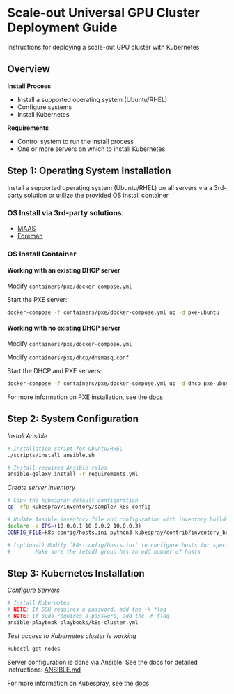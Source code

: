 Scale-out Universal GPU Cluster Deployment Guide
===

Instructions for deploying a scale-out GPU cluster with Kubernetes

## Overview

**Install Process**

  * Install a supported operating system (Ubuntu/RHEL)
  * Configure systems
  * Install Kubernetes

**Requirements**

  * Control system to run the install process
  * One or more servers on which to install Kubernetes

## Step 1: Operating System Installation

Install a supported operating system (Ubuntu/RHEL) on all servers via
a 3rd-party solution or utilize the provided OS install container

### OS Install via 3rd-party solutions:

  * [MAAS](https://maas.io/)
  * [Foreman](https://www.theforeman.org/)

### OS Install Container

#### Working with an existing DHCP server

Modify `containers/pxe/docker-compose.yml`

Start the PXE server:

```sh
docker-compose -f containers/pxe/docker-compose.yml up -d pxe-ubuntu
```

#### Working with no existing DHCP server

Modify `containers/pxe/docker-compose.yml`

Modify `containers/pxe/dhcp/dnsmasq.conf`

Start the DHCP and PXE servers:

```sh
docker-compose -f containers/pxe/docker-compose.yml up -d dhcp pxe-ubuntu
```

For more information on PXE installation, see the [docs](PXE.md)

## Step 2: System Configuration

_Install Ansible_

```sh
# Installation script for Ubuntu/RHEL
./scripts/install_ansible.sh

# Install required Ansible roles
ansible-galaxy install -r requirements.yml
```

_Create server inventory_

```sh
# Copy the kubespray default configuration
cp -rfp kubespray/inventory/sample/ k8s-config

# Update Ansible inventory file and configuration with inventory builder
declare -a IPS=(10.0.0.1 10.0.0.2 10.0.0.3)
CONFIG_FILE=k8s-config/hosts.ini python3 kubespray/contrib/inventory_builder/inventory.py ${IPS[@]}

# (optional) Modify `k8s-config/hosts.ini` to configure hosts for specific roles
# 	     Make sure the [etcd] group has an odd number of hosts
```

## Step 3: Kubernetes Installation

_Configure Servers_

```sh
# Install Kubernetes
# NOTE: If SSH requires a password, add the -k flag
# NOTE: If sudo requires a password, add the -K flag
ansible-playbook playbooks/k8s-cluster.yml
```

_Test access to Kubernetes cluster is working_

```sh
kubectl get nodes
```

Server configuration is done via Ansible. See the docs for detailed instructions: [ANSIBLE.md](ANSIBLE.md)

For more information on Kubespray, see the [docs](docs/KUBERNETES.md)

<!--
_Configure passwordless access_

The control machine should have [passwordless](ANSIBLE.md#passwordless-configuration-using-ssh-keys) (SSH key) access to each server it will configure.

```sh
# Configure servers for SSH access using keys
ansible-playbook -k -K -e ansible_user=ubuntu playbooks/bootstrap.yml
```
-->
